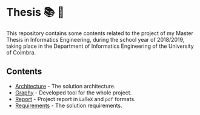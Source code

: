 # Thesis :books: :school: 

This repository contains some contents related to the project of my Master Thesis in Informatics Engineering, during the school year of 2018/2019, taking place in the Department of Informatics Engineering of the University of Coimbra.

## Contents

* [Architecture](architecture) - The solution architecture.
* [Graphy](Graphy) - Developed tool for the whole project.
* [Report](report) - Project report in `LaTeX` and `pdf` formats.
* [Requirements](requirements) - The solution requirements.

